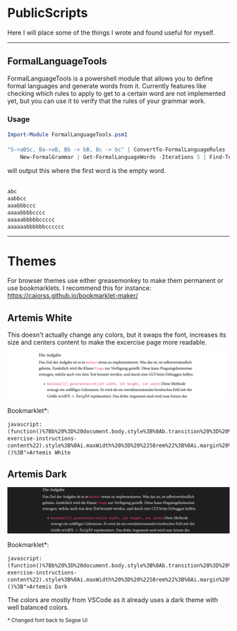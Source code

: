 # PublicScripts

Here I will place some of the things I wrote and found useful for myself.

---

## FormalLanguageTools
FormalLanguageTools is a powershell module that allows you to define formal languages and generate words from it. Currently features like checking which rules to apply to get to a certain word are not implemented yet, but you can use it to verify that the rules of your grammar work.

### Usage
``` powershell
Import-Module FormalLanguageTools.psm1

"S->aBSc, Ba->aB, Bb -> bB, Bc -> bc" | ConvertTo-FormalLanguageRules |
    New-FormalGrammar | Get-FormalLanguageWords -Iterations 5 | Find-TerminalWord
```

will output this where the first word is the empty word.
```

abc
aabbcc
aaabbbccc
aaaabbbbcccc
aaaaabbbbbccccc
aaaaaabbbbbbcccccc
```

---

# Themes
For browser themes use either greasemonkey to make them permanent or use bookmarklets. I recommend this for instance: https://caiorss.github.io/bookmarklet-maker/

## Artemis White
This doesn't actually change any colors, but it swaps the font, increases its size and centers content to make the excercise page more readable.

![An artemis "theme"](Screenshots/artemis_white.png)

Bookmarklet*:
```
javascript:(function()%7Bb%20%3D%20document.body.style%3B%0Ab.transition%20%3D%20%221s%22%3B%0Ab.fontFamily%20%3D%20%22Segoe%20UI%22%3B%0Ab.fontSize%20%3D%20%221.2rem%22%3B%0Ai%20%3D%20document.getElementById(%22programming-exercise-instructions-content%22).style%3B%0Ai.maxWidth%20%3D%20%2250rem%22%3B%0Ai.margin%20%3D%20%22auto%22%3B%7D)()%3B">Artemis White
```


## Artemis Dark
![An dark artemis theme](Screenshots/artemis_black.png)

Bookmarklet*:
```
javascript:(function()%7Bb%20%3D%20document.body.style%3B%0Ab.transition%20%3D%20%221s%22%3B%0Ab.fontFamily%20%3D%20%22Segoe%20PUI%22%3B%0Ab.fontSize%20%3D%20%221.2rem%22%3B%0Ab.color%20%3D%20%22%23d4d4d4%22%0Ai%20%3D%20document.getElementById(%22programming-exercise-instructions-content%22).style%3B%0Ai.maxWidth%20%3D%20%2250rem%22%3B%0Ai.margin%20%3D%20%22auto%22%3B%7D)()%3B">Artemis Dark
```

The colors are mostly from VSCode as it already uses a dark theme with well balanced colors.

<sup>* Changed font back to Segoe UI</sup>
